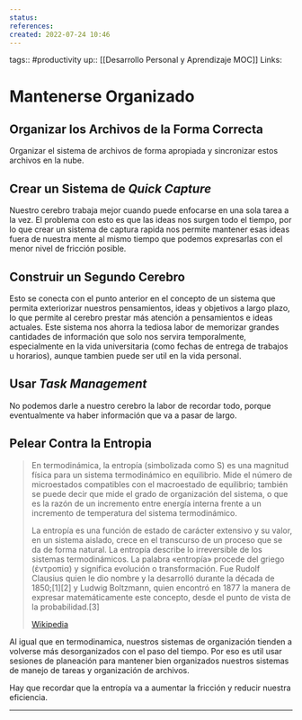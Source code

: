 ```yaml
---
status:
references:
created: 2022-07-24 10:46
---
```

tags:: #productivity 
up:: [[Desarrollo Personal y Aprendizaje MOC]]
Links: 
# Mantenerse Organizado
## Organizar los Archivos de la Forma Correcta
Organizar el sistema de archivos de forma apropiada y sincronizar estos archivos en la nube.

## Crear un Sistema de *Quick Capture*
Nuestro cerebro trabaja mejor cuando puede enfocarse en una sola tarea a la vez. El problema con esto es que las ideas nos surgen todo el tiempo, por lo que crear un sistema de captura rapida nos permite mantener esas ideas fuera de nuestra mente al mismo tiempo que podemos expresarlas con el menor nivel de fricción posible.

## Construir un Segundo Cerebro
Esto se conecta con el punto anterior en el concepto de un sistema que permita exteriorizar nuestros pensamientos, ideas y objetivos a largo plazo, lo que permite al cerebro prestar más atención a pensamientos e ideas actuales. Este sistema nos ahorra la tediosa labor de memorizar grandes cantidades de información que solo nos servira temporalmente, especialmente en la vida universitaria (como fechas de entrega de trabajos u horarios), aunque tambien puede ser util en la vida personal.

## Usar *Task Management*
No podemos darle a nuestro cerebro la labor de recordar todo, porque eventualmente va haber información que va a pasar de largo.

## Pelear Contra la Entropia
> En termodinámica, la entropía (simbolizada como S) es una magnitud física para un sistema termodinámico en equilibrio. Mide el número de microestados compatibles con el macroestado de equilibrio; también se puede decir que mide el grado de organización del sistema, o que es la razón de un incremento entre energía interna frente a un incremento de temperatura del sistema termodinámico.
>
> La entropía es una función de estado de carácter extensivo y su valor, en un sistema aislado, crece en el transcurso de un proceso que se da de forma natural. La entropía describe lo irreversible de los sistemas termodinámicos. La palabra «entropía» procede del griego (ἐντροπία) y significa evolución o transformación. Fue Rudolf Clausius quien le dio nombre y la desarrolló durante la década de 1850;[1]​[2]​ y Ludwig Boltzmann, quien encontró en 1877 la manera de expresar matemáticamente este concepto, desde el punto de vista de la probabilidad.[3]​
>
> [Wikipedia](https://es.wikipedia.org/wiki/Entrop%C3%ADa)

Al igual que en termodinamica, nuestros sistemas de organización tienden a volverse más desorganizados con el paso del tiempo. Por eso es util usar sesiones de planeación para mantener bien organizados nuestros sistemas de manejo de tareas y organización de archivos.

Hay que recordar que la entropía va a aumentar la fricción y reducir nuestra eficiencia.
___
